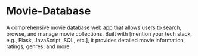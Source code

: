 # Movie-Database
A comprehensive movie database web app that allows users to search, browse, and manage movie collections. Built with [mention your tech stack, e.g., Flask, JavaScript, SQL, etc.], it provides detailed movie information, ratings, genres, and more.
